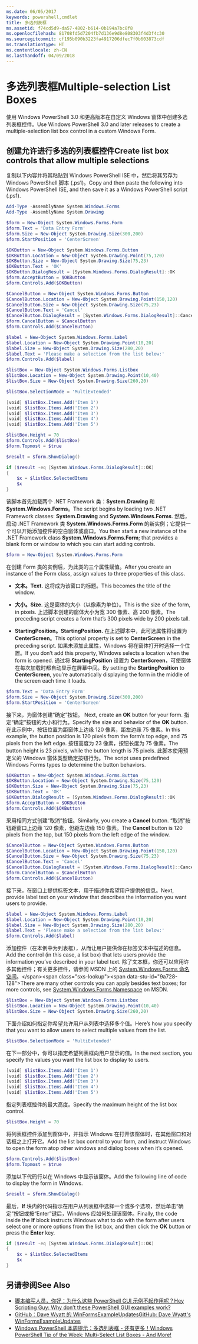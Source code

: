 ```yaml
---
ms.date: 06/05/2017
keywords: powershell,cmdlet
title: 多选列表框
ms.assetid: f74cd5d9-da57-4802-b614-0b194a7bc8f8
ms.openlocfilehash: 81708fd5d7204fb7d136e9d8e808303f4d3f4c30
ms.sourcegitcommit: cf195b090b3223fa4917206dfec7f0b603873cdf
ms.translationtype: HT
ms.contentlocale: zh-CN
ms.lasthandoff: 04/09/2018
---
```

# <a name="multiple-selection-list-boxes"></a><span data-ttu-id="9a728-103">多选列表框</span><span class="sxs-lookup"><span data-stu-id="9a728-103">Multiple-selection List Boxes</span></span>

<span data-ttu-id="9a728-104">使用 Windows PowerShell 3.0 和更高版本在自定义 Windows 窗体中创建多选列表框控件。</span><span class="sxs-lookup"><span data-stu-id="9a728-104">Use Windows PowerShell 3.0 and later releases to create a multiple-selection list box control in a custom Windows Form.</span></span>

## <a name="create-list-box-controls-that-allow-multiple-selections"></a><span data-ttu-id="9a728-105">创建允许进行多选的列表框控件</span><span class="sxs-lookup"><span data-stu-id="9a728-105">Create list box controls that allow multiple selections</span></span>

<span data-ttu-id="9a728-106">复制以下内容并将其粘贴到 Windows PowerShell ISE 中，然后将其另存为 Windows PowerShell 脚本 (.ps1)。</span><span class="sxs-lookup"><span data-stu-id="9a728-106">Copy and then paste the following into Windows PowerShell ISE, and then save it as a Windows PowerShell script (.ps1).</span></span>

```powershell
Add-Type -AssemblyName System.Windows.Forms
Add-Type -AssemblyName System.Drawing

$form = New-Object System.Windows.Forms.Form
$form.Text = 'Data Entry Form'
$form.Size = New-Object System.Drawing.Size(300,200)
$form.StartPosition = 'CenterScreen'

$OKButton = New-Object System.Windows.Forms.Button
$OKButton.Location = New-Object System.Drawing.Point(75,120)
$OKButton.Size = New-Object System.Drawing.Size(75,23)
$OKButton.Text = 'OK'
$OKButton.DialogResult = [System.Windows.Forms.DialogResult]::OK
$form.AcceptButton = $OKButton
$form.Controls.Add($OKButton)

$CancelButton = New-Object System.Windows.Forms.Button
$CancelButton.Location = New-Object System.Drawing.Point(150,120)
$CancelButton.Size = New-Object System.Drawing.Size(75,23)
$CancelButton.Text = 'Cancel'
$CancelButton.DialogResult = [System.Windows.Forms.DialogResult]::Cancel
$form.CancelButton = $CancelButton
$form.Controls.Add($CancelButton)

$label = New-Object System.Windows.Forms.Label
$label.Location = New-Object System.Drawing.Point(10,20)
$label.Size = New-Object System.Drawing.Size(280,20)
$label.Text = 'Please make a selection from the list below:'
$form.Controls.Add($label)

$listBox = New-Object System.Windows.Forms.Listbox
$listBox.Location = New-Object System.Drawing.Point(10,40)
$listBox.Size = New-Object System.Drawing.Size(260,20)

$listBox.SelectionMode = 'MultiExtended'

[void] $listBox.Items.Add('Item 1')
[void] $listBox.Items.Add('Item 2')
[void] $listBox.Items.Add('Item 3')
[void] $listBox.Items.Add('Item 4')
[void] $listBox.Items.Add('Item 5')

$listBox.Height = 70
$form.Controls.Add($listBox)
$form.Topmost = $true

$result = $form.ShowDialog()

if ($result -eq [System.Windows.Forms.DialogResult]::OK)
{
    $x = $listBox.SelectedItems
    $x
}
```

<span data-ttu-id="9a728-107">该脚本首先加载两个 .NET Framework 类：**System.Drawing** 和 **System.Windows.Forms**。</span><span class="sxs-lookup"><span data-stu-id="9a728-107">The script begins by loading two .NET Framework classes: **System.Drawing** and **System.Windows.Forms**.</span></span> <span data-ttu-id="9a728-108">然后，启动 .NET Framework 类 **System.Windows.Forms.Form** 的新实例；它提供一个可以开始添加控件的空白窗体或窗口。</span><span class="sxs-lookup"><span data-stu-id="9a728-108">You then start a new instance of the .NET Framework class **System.Windows.Forms.Form**; that provides a blank form or window to which you can start adding controls.</span></span>

```powershell
$form = New-Object System.Windows.Forms.Form
```

<span data-ttu-id="9a728-109">在创建 Form 类的实例后，为此类的三个属性赋值。</span><span class="sxs-lookup"><span data-stu-id="9a728-109">After you create an instance of the Form class, assign values to three properties of this class.</span></span>

- <span data-ttu-id="9a728-110">**文本。**</span><span class="sxs-lookup"><span data-stu-id="9a728-110">**Text.**</span></span> <span data-ttu-id="9a728-111">这将成为该窗口的标题。</span><span class="sxs-lookup"><span data-stu-id="9a728-111">This becomes the title of the window.</span></span>

- <span data-ttu-id="9a728-112">**大小。**</span><span class="sxs-lookup"><span data-stu-id="9a728-112">**Size.**</span></span> <span data-ttu-id="9a728-113">这是窗体的大小（以像素为单位）。</span><span class="sxs-lookup"><span data-stu-id="9a728-113">This is the size of the form, in pixels.</span></span> <span data-ttu-id="9a728-114">上述脚本创建的窗体大小为宽 300 像素、高 200 像素。</span><span class="sxs-lookup"><span data-stu-id="9a728-114">The preceding script creates a form that’s 300 pixels wide by 200 pixels tall.</span></span>

- <span data-ttu-id="9a728-115">**StartingPosition。**</span><span class="sxs-lookup"><span data-stu-id="9a728-115">**StartingPosition.**</span></span> <span data-ttu-id="9a728-116">在上述脚本中，此可选属性将设置为 **CenterScreen**。</span><span class="sxs-lookup"><span data-stu-id="9a728-116">This optional property is set to **CenterScreen** in the preceding script.</span></span> <span data-ttu-id="9a728-117">如果未添加此属性，Windows 将在窗体打开时选择一个位置。</span><span class="sxs-lookup"><span data-stu-id="9a728-117">If you don’t add this property, Windows selects a location when the form is opened.</span></span> <span data-ttu-id="9a728-118">通过将 **StartingPosition** 设置为 **CenterScreen**，可使窗体在每次加载时都自动显示在屏幕中间。</span><span class="sxs-lookup"><span data-stu-id="9a728-118">By setting the **StartingPosition** to **CenterScreen**, you’re automatically displaying the form in the middle of the screen each time it loads.</span></span>

```powershell
$form.Text = 'Data Entry Form'
$form.Size = New-Object System.Drawing.Size(300,200)
$form.StartPosition = 'CenterScreen'
```

<span data-ttu-id="9a728-119">接下来，为窗体创建“确定”按钮。  </span><span class="sxs-lookup"><span data-stu-id="9a728-119">Next, create an **OK** button for your form.</span></span> <span data-ttu-id="9a728-120">指定“确定”按钮的大小和行为。</span><span class="sxs-lookup"><span data-stu-id="9a728-120">Specify the size and behavior of the **OK** button.</span></span> <span data-ttu-id="9a728-121">在此示例中，按钮位置为距窗体上边缘 120 像素，距左边缘 75 像素。</span><span class="sxs-lookup"><span data-stu-id="9a728-121">In this example, the button position is 120 pixels from the form’s top edge, and 75 pixels from the left edge.</span></span> <span data-ttu-id="9a728-122">按钮高度为 23 像素，按钮长度为 75 像素。</span><span class="sxs-lookup"><span data-stu-id="9a728-122">The button height is 23 pixels, while the button length is 75 pixels.</span></span> <span data-ttu-id="9a728-123">此脚本使用预定义的 Windows 窗体类型确定按钮行为。</span><span class="sxs-lookup"><span data-stu-id="9a728-123">The script uses predefined Windows Forms types to determine the button behaviors.</span></span>

```powershell
$OKButton = New-Object System.Windows.Forms.Button
$OKButton.Location = New-Object System.Drawing.Size(75,120)
$OKButton.Size = New-Object System.Drawing.Size(75,23)
$OKButton.Text = 'OK'
$OKButton.DialogResult = [System.Windows.Forms.DialogResult]::OK
$form.AcceptButton = $OKButton
$form.Controls.Add($OKButton)
```

<span data-ttu-id="9a728-124">采用相同方式创建“取消”按钮。</span><span class="sxs-lookup"><span data-stu-id="9a728-124">Similarly, you create a **Cancel** button.</span></span> <span data-ttu-id="9a728-125">“取消”按钮距窗口上边缘 120 像素，但距左边缘 150 像素。</span><span class="sxs-lookup"><span data-stu-id="9a728-125">The **Cancel** button is 120 pixels from the top, but 150 pixels from the left edge of the window.</span></span>

```powershell
$CancelButton = New-Object System.Windows.Forms.Button
$CancelButton.Location = New-Object System.Drawing.Point(150,120)
$CancelButton.Size = New-Object System.Drawing.Size(75,23)
$CancelButton.Text = 'Cancel'
$CancelButton.DialogResult = [System.Windows.Forms.DialogResult]::Cancel
$form.CancelButton = $CancelButton
$form.Controls.Add($CancelButton)
```

<span data-ttu-id="9a728-126">接下来，在窗口上提供标签文本，用于描述你希望用户提供的信息。</span><span class="sxs-lookup"><span data-stu-id="9a728-126">Next, provide label text on your window that describes the information you want users to provide.</span></span>

```powershell
$label = New-Object System.Windows.Forms.Label
$label.Location = New-Object System.Drawing.Point(10,20)
$label.Size = New-Object System.Drawing.Size(280,20)
$label.Text = 'Please make a selection from the list below:'
$form.Controls.Add($label)
```

<span data-ttu-id="9a728-127">添加控件（在本例中为列表框），从而让用户提供你在标签文本中描述的信息。</span><span class="sxs-lookup"><span data-stu-id="9a728-127">Add the control (in this case, a list box) that lets users provide the information you’ve described in your label text.</span></span> <span data-ttu-id="9a728-128">除了文本框，你还可以应用许多其他控件；有关更多控件，请参阅 MSDN 上的 [System.Windows.Forms 命名空间](http://msdn.microsoft.com/library/k50ex0x9(v=vs.110).aspx)。</span><span class="sxs-lookup"><span data-stu-id="9a728-128">There are many other controls you can apply besides text boxes; for more controls, see [System.Windows.Forms Namespace](http://msdn.microsoft.com/library/k50ex0x9(v=vs.110).aspx) on MSDN.</span></span>

```powershell
$listBox = New-Object System.Windows.Forms.Listbox
$listBox.Location = New-Object System.Drawing.Point(10,40)
$listBox.Size = New-Object System.Drawing.Size(260,20)
```

<span data-ttu-id="9a728-129">下面介绍如何指定你希望允许用户从列表中选择多个值。</span><span class="sxs-lookup"><span data-stu-id="9a728-129">Here’s how you specify that you want to allow users to select multiple values from the list.</span></span>

```powershell
$listBox.SelectionMode = 'MultiExtended'
```

<span data-ttu-id="9a728-130">在下一部分中，你可以指定希望列表框向用户显示的值。</span><span class="sxs-lookup"><span data-stu-id="9a728-130">In the next section, you specify the values you want the list box to display to users.</span></span>

```powershell
[void] $listBox.Items.Add('Item 1')
[void] $listBox.Items.Add('Item 2')
[void] $listBox.Items.Add('Item 3')
[void] $listBox.Items.Add('Item 4')
[void] $listBox.Items.Add('Item 5')
```

<span data-ttu-id="9a728-131">指定列表框控件的最大高度。</span><span class="sxs-lookup"><span data-stu-id="9a728-131">Specify the maximum height of the list box control.</span></span>

```powershell
$listBox.Height = 70
```

<span data-ttu-id="9a728-132">将列表框控件添加到窗体中，并指示 Windows 在打开该窗体时，在其他窗口和对话框之上打开它。</span><span class="sxs-lookup"><span data-stu-id="9a728-132">Add the list box control to your form, and instruct Windows to open the form atop other windows and dialog boxes when it’s opened.</span></span>

```powershell
$form.Controls.Add($listBox)
$form.Topmost = $true
```

<span data-ttu-id="9a728-133">添加以下代码行以在 Windows 中显示该窗体。</span><span class="sxs-lookup"><span data-stu-id="9a728-133">Add the following line of code to display the form in Windows.</span></span>

```powershell
$result = $form.ShowDialog()
```

<span data-ttu-id="9a728-134">最后，**If** 块内的代码指示在用户从列表框中选择一个或多个选项，然后单击“确定”按钮或按“Enter”键后，Windows 应如何处理该窗体。</span><span class="sxs-lookup"><span data-stu-id="9a728-134">Finally, the code inside the **If** block instructs Windows what to do with the form after users select one or more options from the list box, and then click the **OK** button or press the **Enter** key.</span></span>

```powershell
if ($result -eq [System.Windows.Forms.DialogResult]::OK)
{
    $x = $listBox.SelectedItems
    $x
}
```

## <a name="see-also"></a><span data-ttu-id="9a728-135">另请参阅</span><span class="sxs-lookup"><span data-stu-id="9a728-135">See Also</span></span>

- [<span data-ttu-id="9a728-136">脚本编写人员，你好：为什么这些 PowerShell GUI 示例不起作用呢？</span><span class="sxs-lookup"><span data-stu-id="9a728-136">Hey Scripting Guy:  Why don’t these PowerShell GUI examples work?</span></span>](http://go.microsoft.com/fwlink/?LinkId=506644)
- [<span data-ttu-id="9a728-137">GitHub：Dave Wyatt 的 WinFormsExampleUpdates</span><span class="sxs-lookup"><span data-stu-id="9a728-137">GitHub: Dave Wyatt's WinFormsExampleUpdates</span></span>](https://github.com/dlwyatt/WinFormsExampleUpdates)
- [<span data-ttu-id="9a728-138">Windows PowerShell 本周提示：多选列表框 - 还有更多！</span><span class="sxs-lookup"><span data-stu-id="9a728-138">Windows PowerShell Tip of the Week:  Multi-Select List Boxes - And More!</span></span>](http://technet.microsoft.com/library/ff730950.aspx)
